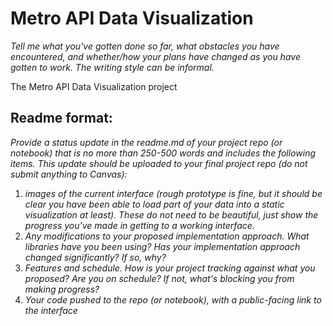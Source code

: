 # Metro API Data Visualization

*Tell me what you've gotten done so far, what obstacles you have encountered, and whether/how your plans have changed as you have gotten to work. The writing style can be informal.*

The Metro API Data Visualization project

## Readme format:

*Provide a status update in the readme.md of your project repo (or notebook) that is no more than 250-500 words and includes the following items. This update should be uploaded to your final project repo (do not submit anything to Canvas):*

1. *images of the current interface (rough prototype is fine, but it should be clear you have been able to load part of your data into a static visualization at least). These do not need to be beautiful, just show the progress you've made in getting to a working interface.*
2. *Any modifications to your proposed implementation approach. What libraries have you been using? Has your implementation approach changed significantly? If so, why?*
3. *Features and schedule. How is your project tracking against what you proposed? Are you on schedule? If not, what's blocking you from making progress?*
4. *Your code pushed to the repo (or notebook), with a public-facing link to the interface*
